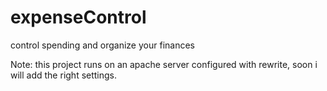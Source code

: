 # expenseControl
control spending and organize your finances

Note: this project runs on an apache server configured with rewrite, soon i will add the right settings.
